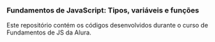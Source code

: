 ### Fundamentos de JavaScript: Tipos, variáveis e funções

Este repositório contém os códigos desenvolvidos durante o curso de Fundamentos de JS da Alura. 